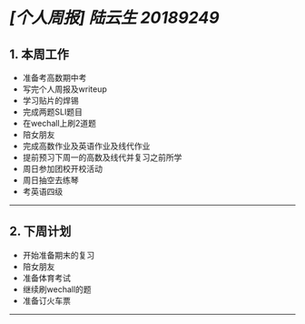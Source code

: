 # ***[个人周报]  陆云生   20189249***

## **1.** 本周工作
+ 准备考高数期中考
+ 写完个人周报及writeup
+ 学习贴片的焊锡
+ 完成两题SLI题目
+ 在wechall上刷2道题
+ 陪女朋友
+ 完成高数作业及英语作业及线代作业
+ 提前预习下周一的高数及线代并复习之前所学
+ 周日参加团校开校活动
+ 周日抽空去练琴
+ 考英语四级
---
## **2.** 下周计划
+ 开始准备期末的复习
+ 陪女朋友
+ 准备体育考试
+ 继续刷wechall的题
+ 准备订火车票
---

